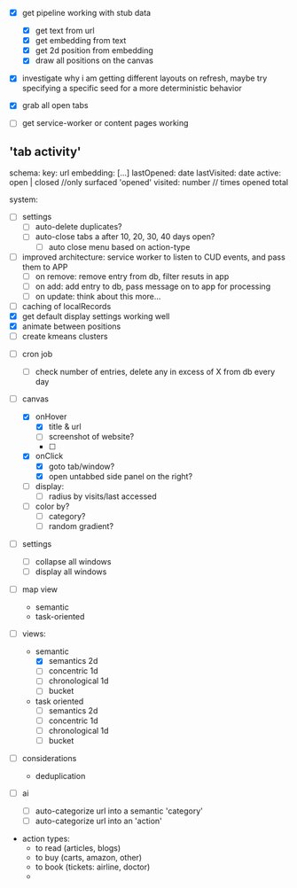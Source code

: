 - [x] get pipeline working with stub data
    - [x] get text from url
    - [x] get embedding from text
    - [x] get 2d position from embedding
    - [x] draw all positions on the canvas
- [x] investigate why i am getting different layouts on refresh, maybe try specifying a specific seed for a more deterministic behavior
- [x] grab all open tabs

- [ ] get service-worker or content pages working
<!-- - [ ] get the 'pipeline' to initialize when the extension in active
- [ ] get 'listener' to listen for tab activity (open/closed) while extension active -->

'tab activity'
---------------

schema:
    key: url
    embedding: [...]
    lastOpened: date
    lastVisited: date
    active: open | closed //only surfaced 'opened'
    visited: number // times opened total

system:
- [ ] settings
    - [ ] auto-delete duplicates?
    - [ ] auto-close tabs a after 10, 20, 30, 40 days open?
        - [ ] auto close menu based on action-type
       
- [ ] improved architecture: service worker to listen to CUD events, and pass them to APP
    - [ ] on remove: remove entry from db, filter resuts in app
    - [ ] on add: add entry to db, pass message on to app for processing
    - [ ] on update: think about this more...
- [ ] caching of localRecords 
- [x] get default display settings working well
- [x] animate between positions
- [ ] create kmeans clusters
<!-- - [ ] make groups, of similar tabs -->
- [ ] cron job
    - [ ] check number of entries, delete any in excess of X from db every day
- [ ] canvas
    - [x] onHover
        -[x]  title & url
        - [ ] screenshot of website?
        - [ ] 
    - [x] onClick
        - [x] goto tab/window?
        - [x] open untabbed side panel on the right?
    - [ ] display:
        - [ ] radius by visits/last accessed
    - [ ] color by? 
        - [ ] category?
        - [ ] random gradient?
- [ ] settings
    - [ ] collapse all windows
    - [ ] display all windows
- [ ] map view
    - semantic
    - task-oriented
- [ ] views:
    - semantic
        - [x] semantics 2d
        - [ ] concentric 1d
        - [ ] chronological 1d
        - [ ] bucket
    - task oriented
        - [ ] semantics 2d
        - [ ] concentric 1d
        - [ ] chronological 1d
        - [ ] bucket

- [ ] considerations
    - deduplication

- [ ] ai
    - [ ] auto-categorize url into a semantic 'category'
    - [ ] auto-categorize url into an 'action'

- action types:
    - to read (articles, blogs)
    - to buy (carts, amazon, other)
    - to book (tickets: airline, doctor)
    - 
